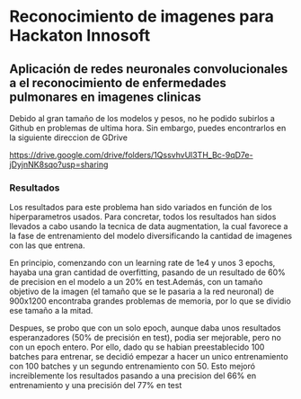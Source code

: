 # Reconocimiento de imagenes para Hackaton Innosoft
## Aplicación de redes neuronales convolucionales a el reconocimiento de enfermedades pulmonares en imagenes clinicas

Debido al gran tamaño de los modelos y pesos, no he podido subirlos a Github en problemas de ultima hora. Sin embargo, puedes encontrarlos en la siguiente direccion de GDrive

https://drive.google.com/drive/folders/1QssvhvUl3TH_Bc-9qD7e-jDyjnNK8sqo?usp=sharing


### Resultados

Los resultados para este problema han sido variados en función de los hiperparametros usados. Para concretar, todos los resultados han sidos llevados a cabo usando la tecnica de data augmentation, la cual favorece a la fase de entrenamiento del modelo diversificando la cantidad de imagenes con las que entrena.

En principio, comenzando con un learning rate de 1e4 y unos 3 epochs, hayaba una gran cantidad de overfitting, pasando de un resultado de 60% de precision en el modelo a un 20% en test.Además, con un tamaño objetivo de la imagen (el tamaño que se le pasaria a la red neuronal) de 900x1200 encontraba grandes problemas de memoria, por lo que se dividio ese tamaño a la mitad. 

Despues, se probo que con un solo epoch, aunque daba unos resultados esperanzadores (50% de precisión en test), podia ser mejorable, pero no con un epoch entero. Por ello, dado qu se habian preestablecido 100 batches para entrenar, se decidió empezar a hacer un unico entrenamiento con 100 batches y un segundo entrenamiento con 50. Esto mejoró increiblemente los resultados pasando a una precision del 66% en entrenamiento y una precisión del 77% en test

